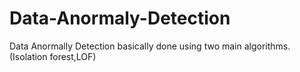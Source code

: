# Data-Anormaly-Detection
Data Anormally Detection basically done using two main algorithms.(Isolation forest,LOF)
